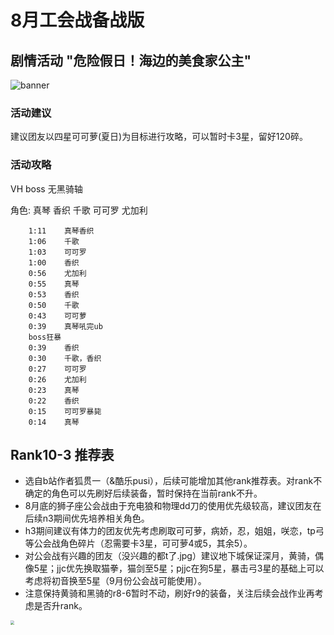 # 8月工会战备战版

## 剧情活动 "危险假日！海边的美食家公主"
![banner](preparation/2020-08/images/banner.png)

### 活动建议

建议团友以四星可可萝(夏日)为目标进行攻略，可以暂时卡3星，留好120碎。

### 活动攻略

VH boss 无黑骑轴

角色: 真琴 香织 千歌 可可罗 尤加利

```
    1:11    真琴香织
    1:06    千歌
    1:03    可可罗
    1:00    香织
    0:56    尤加利
    0:55    真琴
    0:53    香织
    0:50    千歌
    0:43    可可萝
    0:39    真琴吼完ub
    boss狂暴
    0:39    香织
    0:30    千歌，香织
    0:27    可可罗
    0:26    尤加利
    0:23    真琴
    0:22    香织
    0:15    可可罗暴毙
    0:14    真琴
```

## Rank10-3 推荐表
- 选自b站作者狐贯一（&酷乐pusi），后续可能增加其他rank推荐表。对rank不确定的角色可以先刷好后续装备，暂时保持在当前rank不升。
- 8月底的狮子座公会战由于充电狼和物理dd刀的使用优先级较高，建议团友在后续n3期间优先培养相关角色。
- h3期间建议有体力的团友优先考虑刷取可可萝，病娇，忍，姐姐，咲恋，tp弓等公会战角色碎片（忍需要卡3星，可可萝4或5，其余5）。
- 对公会战有兴趣的团友（没兴趣的都t了.jpg）建议地下城保证深月，黄骑，偶像5星；jjc优先换取猫拳，猫剑至5星；pjjc在狗5星，暴击弓3星的基础上可以考虑将初音换至5星（9月份公会战可能使用）。
- 注意保持黄骑和黑骑的r8-6暂时不动，刷好r9的装备，关注后续会战作业再考虑是否升rank。
<img src="preparation/2020-08/images/rank10_3.jpg" style="zoom:40%;" />
